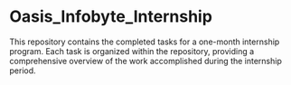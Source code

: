 # Oasis_Infobyte_Internship
This repository contains the completed tasks for a one-month internship program. Each task is organized within the repository, providing a comprehensive overview of the work accomplished during the internship period.

